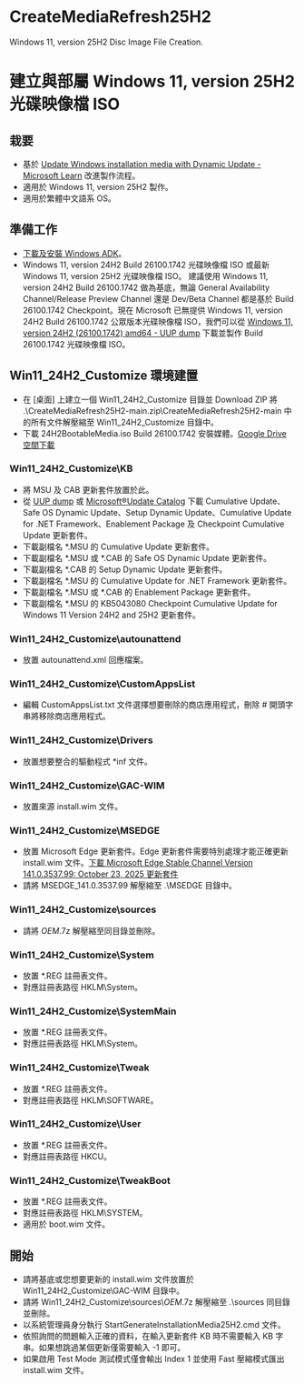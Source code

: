 # CreateMediaRefresh25H2
Windows 11, version 25H2 Disc Image File Creation.

# 建立與部屬 Windows 11, version 25H2 光碟映像檔 ISO
## 栽要
* 基於 [Update Windows installation media with Dynamic Update - Microsoft Learn](https://learn.microsoft.com/en-us/windows/deployment/update/media-dynamic-update) 改進製作流程。
* 適用於 Windows 11, version 25H2 製作。
* 適用於繁體中文語系 OS。

## 準備工作
* [下載及安裝 Windows ADK](https://learn.microsoft.com/zh-tw/windows-hardware/get-started/adk-install)。
* Windows 11, version 24H2 Build 26100.1742 光碟映像檔 ISO 或最新 Windows 11, version 25H2 光碟映像檔 ISO。
建議使用 Windows 11, version 24H2 Build 26100.1742 做為基底，無論 General Availability Channel/Release Preview Channel 還是 Dev/Beta Channel 都是基於 Build 26100.1742 Checkpoint。現在 Microsoft 已無提供 Windows 11, version 24H2 Build 26100.1742 公眾版本光碟映像檔 ISO，我們可以從 [Windows 11, version 24H2 (26100.1742) amd64 - UUP dump](https://uupdump.net/selectlang.php?id=e1d5e11a-7054-49cf-b9c9-ba54258d5cc6) 下載並製作 Build 26100.1742 光碟映像檔 ISO。

## Win11_24H2_Customize 環境建置
* 在 [桌面] 上建立一個 Win11_24H2_Customize 目錄並 Download ZIP 將 .\CreateMediaRefresh25H2-main.zip\CreateMediaRefresh25H2-main 中的所有文件解壓縮至 Win11_24H2_Customize 目錄中。
* 下載 24H2BootableMedia.iso Build 26100.1742 安裝媒體。[Google Drive 空間下載](https://drive.google.com/file/d/1J0VpkozUZ5TG_ynje5890LzF8GwDt9gW/view?usp=sharing)

### Win11_24H2_Customize\KB
* 將 MSU 及 CAB 更新套件放置於此。
* 從 [UUP dump](https://uupdump.net/) 或 [Microsoft®Update Catalog](https://www.catalog.update.microsoft.com/home.aspx) 下載 Cumulative Update、Safe OS Dynamic Update、Setup Dynamic Update、Cumulative Update for .NET Framework、Enablement Package 及 Checkpoint Cumulative Update 更新套件。
* 下載副檔名 *.MSU 的 Cumulative Update 更新套件。
* 下載副檔名 *.MSU 或 *.CAB 的 Safe OS Dynamic Update 更新套件。
* 下載副檔名 *.CAB 的 Setup Dynamic Update 更新套件。
* 下載副檔名 *.MSU 的 Cumulative Update for .NET Framework 更新套件。
* 下載副檔名 *.MSU 或 *.CAB 的 Enablement Package 更新套件。
* 下載副檔名 *.MSU 的 KB5043080 Checkpoint Cumulative Update for Windows 11 Version 24H2 and 25H2 更新套件。

### Win11_24H2_Customize\autounattend
* 放置 autounattend.xml 回應檔案。

### Win11_24H2_Customize\CustomAppsList
* 編輯 CustomAppsList.txt 文件選擇想要刪除的商店應用程式，刪除 # 開頭字串將移除商店應用程式。

### Win11_24H2_Customize\Drivers
* 放置想要整合的驅動程式 *inf 文件。

### Win11_24H2_Customize\GAC-WIM
* 放置來源 install.wim 文件。

### Win11_24H2_Customize\MSEDGE
* 放置 Microsoft Edge 更新套件。Edge 更新套件需要特別處理才能正確更新 install.wim 文件。[下載 Microsoft Edge Stable Channel Version 141.0.3537.99: October 23, 2025 更新套件](https://drive.google.com/file/d/1F6_FFSURA2lGqPrzJrdzsZm79ovXaEgE/view?usp=sharing)
* 請將 MSEDGE_141.0.3537.99 解壓縮至 .\MSEDGE 目錄中。

### Win11_24H2_Customize\sources
* 請將 $OEM$.7z 解壓縮至同目錄並刪除。

### Win11_24H2_Customize\System
* 放置 *.REG 註冊表文件。
* 對應註冊表路徑 HKLM\System。

### Win11_24H2_Customize\SystemMain
* 放置 *.REG 註冊表文件。
* 對應註冊表路徑 HKLM\System。

### Win11_24H2_Customize\Tweak
* 放置 *.REG 註冊表文件。
* 對應註冊表路徑 HKLM\SOFTWARE。

### Win11_24H2_Customize\User
* 放置 *.REG 註冊表文件。
* 對應註冊表路徑 HKCU。

### Win11_24H2_Customize\TweakBoot
* 放置 *.REG 註冊表文件。
* 對應註冊表路徑 HKLM\SYSTEM。
* 適用於 boot.wim 文件。

## 開始
* 請將基底或您想要更新的 install.wim 文件放置於 Win11_24H2_Customize\GAC-WIM 目錄中。
* 請將 Win11_24H2_Customize\sources\\$OEM$.7z 解壓縮至 .\sources 同目錄並刪除。
* 以系統管理員身分執行 StartGenerateInstallationMedia25H2.cmd 文件。
* 依照詢問的問題輸入正確的資料，在輸入更新套件 KB 時不需要輸入 KB 字串。如果想跳過某個更新僅需要輸入 -1 即可。
* 如果啟用 Test Mode 測試模式僅會輸出 Index 1 並使用 Fast 壓縮模式匯出 install.wim 文件。
